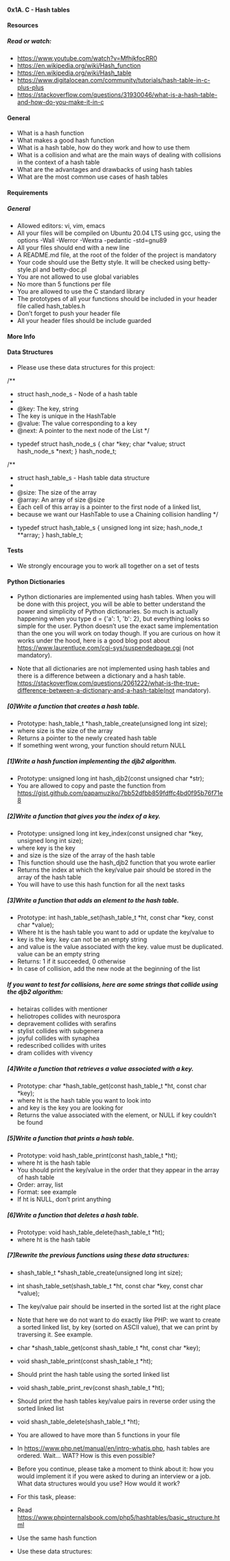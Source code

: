#### 0x1A. C - Hash tables

#### Resources
##### Read or watch:

- https://www.youtube.com/watch?v=MfhjkfocRR0
- https://en.wikipedia.org/wiki/Hash_function
- https://en.wikipedia.org/wiki/Hash_table
- https://www.digitalocean.com/community/tutorials/hash-table-in-c-plus-plus
- https://stackoverflow.com/questions/31930046/what-is-a-hash-table-and-how-do-you-make-it-in-c

#### General
- What is a hash function
- What makes a good hash function
- What is a hash table, how do they work and how to use them
- What is a collision and what are the main ways of dealing with collisions in the context of a hash table
- What are the advantages and drawbacks of using hash tables
- What are the most common use cases of hash tables

#### Requirements
##### General
- Allowed editors: vi, vim, emacs
- All your files will be compiled on Ubuntu 20.04 LTS using gcc, using the options -Wall -Werror -Wextra -pedantic -std=gnu89
- All your files should end with a new line
- A README.md file, at the root of the folder of the project is mandatory
- Your code should use the Betty style. It will be checked using betty-style.pl and betty-doc.pl
- You are not allowed to use global variables
- No more than 5 functions per file
- You are allowed to use the C standard library
- The prototypes of all your functions should be included in your header file called hash_tables.h
- Don’t forget to push your header file
- All your header files should be include guarded

#### More Info
#### Data Structures
- Please use these data structures for this project:

/**
 * struct hash_node_s - Node of a hash table
 *
 * @key: The key, string
 * The key is unique in the HashTable
 * @value: The value corresponding to a key
 * @next: A pointer to the next node of the List
 */
- typedef struct hash_node_s
{
     char *key;
     char *value;
     struct hash_node_s *next;
} hash_node_t;

/**
 * struct hash_table_s - Hash table data structure
 *
 * @size: The size of the array
 * @array: An array of size @size
 * Each cell of this array is a pointer to the first node of a linked list,
 * because we want our HashTable to use a Chaining collision handling
 */
- typedef struct hash_table_s
{
     unsigned long int size;
     hash_node_t **array;
} hash_table_t;

#### Tests
- We strongly encourage you to work all together on a set of tests

#### Python Dictionaries
- Python dictionaries are implemented using hash tables. When you will be done with this project, you will be able to better understand the power and simplicity of Python dictionaries. So much is actually happening when you type d = {'a': 1, 'b': 2}, but everything looks so simple for the user. Python doesn’t use the exact same implementation than the one you will work on today though. If you are curious on how it works under the hood, here is a good blog post about https://www.laurentluce.com/cgi-sys/suspendedpage.cgi (not mandatory).

- Note that all dictionaries are not implemented using hash tables and there is a difference between a dictionary and a hash table. https://stackoverflow.com/questions/2061222/what-is-the-true-difference-between-a-dictionary-and-a-hash-table(not mandatory).

##### [0]Write a function that creates a hash table.

- Prototype: hash_table_t *hash_table_create(unsigned long int size);
- where size is the size of the array
- Returns a pointer to the newly created hash table
- If something went wrong, your function should return NULL

##### [1]Write a hash function implementing the djb2 algorithm.

- Prototype: unsigned long int hash_djb2(const unsigned char *str);
- You are allowed to copy and paste the function from https://gist.github.com/papamuziko/7bb52dfbb859fdffc4bd0f95b76f71e8

##### [2]Write a function that gives you the index of a key.

- Prototype: unsigned long int key_index(const unsigned char *key, unsigned long int size);
- where key is the key
- and size is the size of the array of the hash table
- This function should use the hash_djb2 function that you wrote earlier
- Returns the index at which the key/value pair should be stored in the array of the hash table
- You will have to use this hash function for all the next tasks

##### [3]Write a function that adds an element to the hash table.

- Prototype: int hash_table_set(hash_table_t *ht, const char *key, const char *value);
- Where ht is the hash table you want to add or update the key/value to
- key is the key. key can not be an empty string
- and value is the value associated with the key. value must be duplicated. value can be an empty string
- Returns: 1 if it succeeded, 0 otherwise
- In case of collision, add the new node at the beginning of the list

##### If you want to test for collisions, here are some strings that collide using the djb2 algorithm:

- hetairas collides with mentioner
- heliotropes collides with neurospora
- depravement collides with serafins
- stylist collides with subgenera
- joyful collides with synaphea
- redescribed collides with urites
- dram collides with vivency

##### [4]Write a function that retrieves a value associated with a key.

- Prototype: char *hash_table_get(const hash_table_t *ht, const char *key);
- where ht is the hash table you want to look into
- and key is the key you are looking for
- Returns the value associated with the element, or NULL if key couldn’t be found

##### [5]Write a function that prints a hash table.

- Prototype: void hash_table_print(const hash_table_t *ht);
- where ht is the hash table
- You should print the key/value in the order that they appear in the array of hash table
- Order: array, list
- Format: see example
- If ht is NULL, don’t print anything

##### [6]Write a function that deletes a hash table.

- Prototype: void hash_table_delete(hash_table_t *ht);
- where ht is the hash table

##### [7]Rewrite the previous functions using these data structures:

- shash_table_t *shash_table_create(unsigned long int size);
- int shash_table_set(shash_table_t *ht, const char *key, const char *value);
- The key/value pair should be inserted in the sorted list at the right place
- Note that here we do not want to do exactly like PHP: we want to create a sorted linked list, by key (sorted on ASCII value), that we can print by traversing it. See example.
- char *shash_table_get(const shash_table_t *ht, const char *key);
- void shash_table_print(const shash_table_t *ht);
- Should print the hash table using the sorted linked list
- void shash_table_print_rev(const shash_table_t *ht);
- Should print the hash tables key/value pairs in reverse order using the sorted linked list
- void shash_table_delete(shash_table_t *ht);
- You are allowed to have more than 5 functions in your file
- In https://www.php.net/manual/en/intro-whatis.php, hash tables are ordered. Wait… WAT? How is this even possible?
- Before you continue, please take a moment to think about it: how you would implement it if you were asked to during an interview or a job. What data structures would you use? How would it work?

- For this task, please:

- Read https://www.phpinternalsbook.com/php5/hashtables/basic_structure.html
- Use the same hash function
- Use these data structures:



